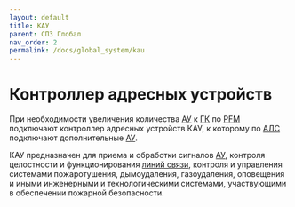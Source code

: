 ```yaml
---
layout: default
title: КАУ
parent: СПЗ Глобал
nav_order: 2
permalink: /docs/global_system/kau
---
```


# Контроллер адресных устройств
При необходимости увеличения количества <a href="/gk_manual/docs/global_system#адресное-устройство">АУ</a> к <a href="/gk_manual/docs/gk#гк">ГК</a> по <a href="/gk_manual/docs/intelligence/communications_lines#цифровая-линия-связи">PFM</a> подключают контроллер адресных устройств КАУ, к которому по <a href="/gk_manual/docs/intelligence/communications_lines#адресная-линия-связи">АЛС</a> подключают дополнительные <a href="/gk_manual/docs/global_system#адресное-устройство">АУ</a>.

КАУ предназначен для приема и обработки сигналов <a href="/gk_manual/docs/global_system#адресное-устройство">АУ</a>, контроля целостности и функционирования <a href="/gk_manual/docs/intelligence/communications_lines">линий связи</a>, контроля и управления системами пожаротушения, дымоудаления, газоудаления, оповещения и иными инженерными и технологическими системами, участвующими в обеспечении пожарной безопасности.
